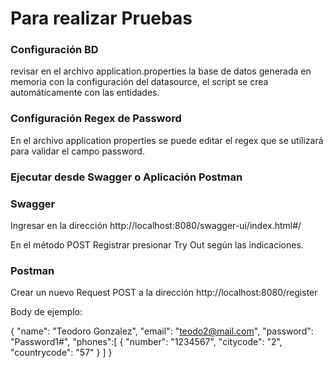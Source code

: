 # Para realizar Pruebas

### Configuración BD
revisar en el archivo application.properties la base de datos generada en memoria con la configuración del datasource, el script se crea automáticamente con las entidades.

### Configuración Regex de Password

En el archivo application properties se puede editar el regex que se utilizará para validar el campo password.

### Ejecutar desde Swagger o Aplicación Postman

### Swagger

Ingresar en la dirección http://localhost:8080/swagger-ui/index.html#/

En el método POST Registrar presionar Try Out según las indicaciones.

### Postman

Crear un nuevo Request POST a la dirección http://localhost:8080/register

Body de ejemplo:

{
"name": "Teodoro Gonzalez",
"email": "teodo2@mail.com",
"password": "Password1#",
"phones":[
{
"number": "1234567",
"citycode": "2",
"countrycode": "57"
}
]
}
